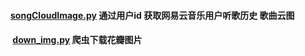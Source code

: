 ####  [songCloudImage.py](https://github.com/zhangyake/python-itchat/blob/master/test/songCloudImage.py) 通过用户id 获取网易云音乐用户听歌历史 歌曲云图
####  [down_img.py](https://github.com/zhangyake/python-itchat/blob/master/test/down_img.py) 爬虫下载花瓣图片
